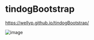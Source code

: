 # tindogBootstrap
https://wellyp.github.io/tindogBootstrap/

![image](https://github.com/user-attachments/assets/f59b7b51-b798-4f6e-ae7e-ae1c5c556bab)
